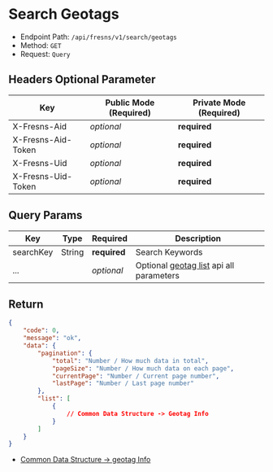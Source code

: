 # Search Geotags

- Endpoint Path: `/api/fresns/v1/search/geotags`
- Method: `GET`
- Request: `Query`

## Headers Optional Parameter

| Key | Public Mode (Required) | Private Mode (Required) |
| --- | --- | --- |
| X-Fresns-Aid | *optional* | **required** |
| X-Fresns-Aid-Token | *optional* | **required** |
| X-Fresns-Uid | *optional* | **required** |
| X-Fresns-Uid-Token | *optional* | **required** |

## Query Params

| Key | Type | Required | Description |
| --- | --- | --- | --- |
| searchKey | String | **required** | Search Keywords |
| ... |  | *optional* | Optional [geotag list](../geotag/list.md#query-params) api all parameters |

## Return

```json
{
    "code": 0,
    "message": "ok",
    "data": {
        "pagination": {
            "total": "Number / How much data in total",
            "pageSize": "Number / How much data on each page",
            "currentPage": "Number / Current page number",
            "lastPage": "Number / Last page number"
        },
        "list": [
            {
                // Common Data Structure -> Geotag Info
            }
        ]
    }
}
```

- [Common Data Structure -> geotag Info](../../reference/data/geotag.md)
